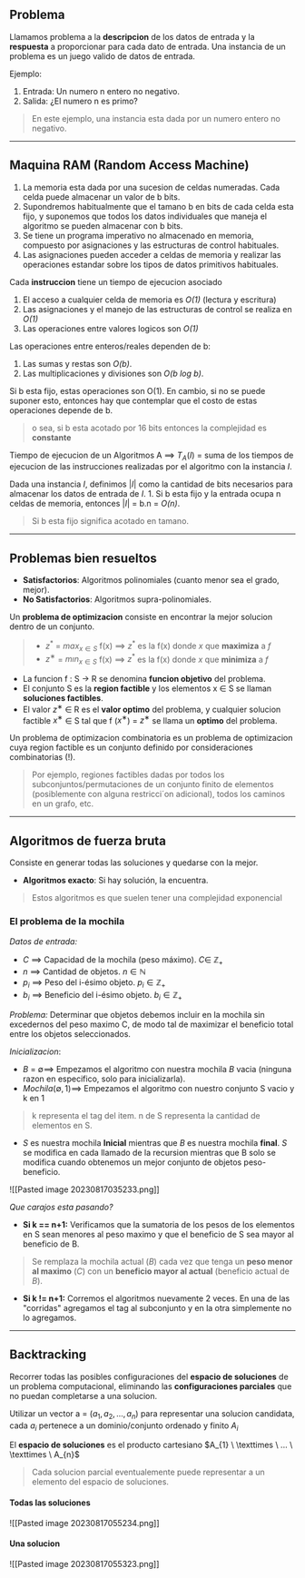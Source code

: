 ## Problema
Llamamos problema a la __descripcion__ de los datos de entrada y la __respuesta__ a proporcionar para cada dato de entrada. Una instancia de un problema es un juego valido de datos de entrada.

Ejemplo: 
1. Entrada: Un numero n entero no negativo. 
2. Salida: ¿El numero n es primo?

> En este ejemplo, una instancia esta dada por un numero entero no negativo.

---

## Maquina RAM (Random Access Machine)

1. La memoria esta dada por una sucesion de celdas numeradas. Cada celda puede almacenar un valor de b bits. 
2. Supondremos habitualmente que el tamano b en bits de cada celda esta fijo, y suponemos que todos los datos individuales que maneja el algoritmo se pueden almacenar con b bits. 
3. Se tiene un programa imperativo no almacenado en memoria, compuesto por asignaciones y las estructuras de control habituales. 
4. Las asignaciones pueden acceder a celdas de memoria y realizar las operaciones estandar sobre los tipos de datos primitivos habituales.

Cada __instruccion__ tiene un tiempo de ejecucion asociado
1. El acceso a cualquier celda de memoria es _O(1)_ (lectura y escritura)
2. Las asignaciones y el manejo de las estructuras de control se realiza en _O(1)_ 
3. Las operaciones entre valores logicos son _O(1)_

Las operaciones entre enteros/reales dependen de b: 
1. Las sumas y restas son _O(b)_. 
2. Las multiplicaciones y divisiones son _O(b log b)_.

Si b esta fijo, estas operaciones son O(1). En cambio, si no se puede suponer esto, entonces hay que contemplar que el costo de estas operaciones depende de b.

> o sea, si b esta acotado por 16 bits entonces la complejidad es __constante__

Tiempo de ejecucion de un Algoritmos A $\implies$ $T_{A}(I)$ = suma de los tiempos de ejecucion de las instrucciones realizadas por el algoritmo con la instancia $I$.
 
Dada una instancia $I$, definimos |$I$| como la cantidad de bits necesarios para almacenar los datos de entrada de $I$. 1. Si b esta fijo y la entrada ocupa n celdas de memoria, entonces |$I$| = b.n = _O(n)_.

> Si b esta fijo significa acotado en tamano.
 

---

## Problemas bien resueltos
- __Satisfactorios__: Algoritmos polinomiales (cuanto menor sea el grado, mejor).
- __No Satisfactorios__: Algoritmos supra-polinomiales.

Un __problema de optimizacion__ consiste en encontrar la mejor solucion dentro de un conjunto.
> - $z^{*}$ = $max_{x∈S}$ f(x) $\implies$ $z^{*}$ es la f(x) donde _x_ que __maximiza__ a _f_
> - $z^{∗}$ = $mın_{x∈S}$ f(x) $\implies$ $z^{*}$ es la f(x) donde _x_ que __minimiza__ a _f_

- La funcion f : S → R se denomina __funcion objetivo__ del problema.
- El conjunto S es la __region factible__ y los elementos x ∈ S se llaman __soluciones factibles__.
- El valor $z^{∗}$ ∈ R es el __valor optimo__ del problema, y cualquier solucion factible $x^{∗}$ ∈ S tal que f ($x^{∗}$) = $z^{∗}$ se llama un __optimo__ del problema.

Un problema de optimizacion combinatoria es un problema de optimizacion cuya region factible es un conjunto definido por consideraciones combinatorias (!).

> Por ejemplo, regiones factibles dadas por todos los subconjuntos/permutaciones de un conjunto finito de elementos (posiblemente con alguna restricci´on adicional), todos los caminos en un grafo, etc.

---

## Algoritmos de fuerza bruta
Consiste en generar todas las soluciones y quedarse con la mejor.
- __Algoritmos exacto__: Si hay solución, la encuentra.

> Estos algoritmos es que suelen tener una complejidad exponencial

### El problema de la mochila
_Datos de entrada:_
- $C$ $\implies$ Capacidad de la mochila (peso máximo). $C \in$ $\mathbb Z_{+}$ 
- $n$ $\implies$  Cantidad de objetos. $n \in \mathbb N$ 
- $p_{i}$ $\implies$ Peso del i-ésimo objeto. $p_{i} \in \mathbb Z_{+}$
- $b_{i}$ $\implies$ Beneficio del i-ésimo objeto. $b_{i} \in \mathbb Z_{+}$

_Problema:_ Determinar que objetos debemos incluir en la mochila sin excedernos del peso maximo C, de modo tal de maximizar el beneficio total entre los objetos seleccionados.

_Inicializacion_:
- _B_ = $\emptyset \implies$ Empezamos el algoritmo con nuestra mochila $B$ vacia (ninguna razon en especifico, solo para inicializarla).
- $Mochila(\emptyset, 1) \implies$ Empezamos el algoritmo con nuestro conjunto S vacio y k en 1 
> k representa el tag del item.
> n de S representa la cantidad de elementos en S.
- $S$ es nuestra mochila __Inicial__ mientras que $B$ es nuestra mochila __final__. $S$ se modifica en cada llamado de la recursion mientras que B solo se modifica cuando obtenemos un mejor conjunto de objetos peso-beneficio.
 

![[Pasted image 20230817035233.png]]

_Que carajos esta pasando?_
- __Si k == n+1:__ Verificamos que la sumatoria de los pesos de los elementos en S sean menores al peso maximo y que el beneficio de S sea mayor al beneficio de B. 
> Se remplaza la mochila actual ($B$) cada vez que tenga un __peso menor al maximo__ ($C$) con un __beneficio mayor al actual__ (beneficio actual de $B$).  

- __Si k != n+1:__  Corremos el algoritmos nuevamente 2 veces. En una de las "corridas" agregamos el tag al subconjunto y en la otra simplemente no lo agregamos.

---

## Backtracking
Recorrer todas las posibles configuraciones del __espacio de soluciones__ de un problema computacional, eliminando las __configuraciones parciales__ que no puedan completarse a una solucion.

Utilizar un vector a = ($a_{1}, a_{2}, ..., a_{n}$) para representar una solucion candidata, cada $a_{i}$ pertenece a un dominio/conjunto ordenado y finito $A_{i}$

El __espacio de soluciones__ es el producto cartesiano $A_{1} \ \texttimes \ ... \ \texttimes \ A_{n}$  

> Cada solucion parcial eventualemente puede representar a un elemento del espacio de soluciones.


#### Todas las soluciones
![[Pasted image 20230817055234.png]]
#### Una solucion 
![[Pasted image 20230817055323.png]]

